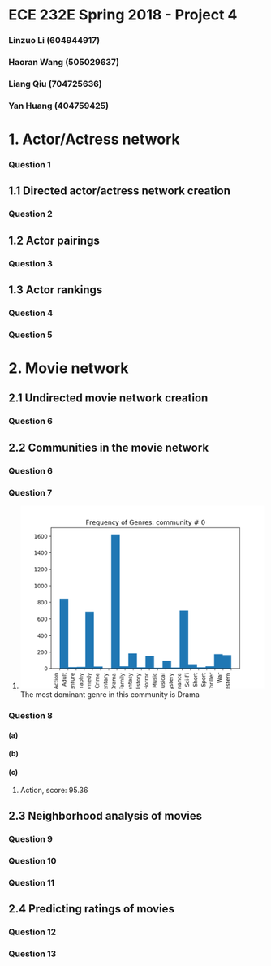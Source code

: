 # ECE 232E Spring 2018 - Project 4

### Linzuo Li (604944917)

### Haoran Wang (505029637)

### Liang Qiu (704725636)

### Yan Huang (404759425)


# 1. Actor/Actress network

### Question 1

## 1.1 Directed actor/actress network creation

### Question 2


## 1.2 Actor pairings

### Question 3


## 1.3 Actor rankings

### Question 4

### Question 5

# 2. Movie network

## 2.1 Undirected movie network creation

### Question 6

## 2.2 Communities in the movie network

### Question 6

### Question 7

1.
    ![c1](./plots/Q7_1.png)
    The most dominant genre in this community is Drama


### Question 8

#### (a)

#### (b)

#### (c)

1. Action, score: 95.36


## 2.3 Neighborhood analysis of movies

### Question 9

### Question 10

### Question 11

## 2.4 Predicting ratings of movies

### Question 12

### Question 13